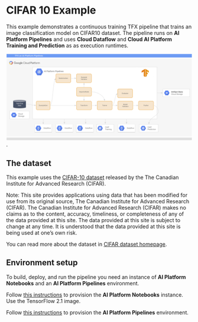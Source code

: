 # CIFAR 10 Example

This example demonstrates a continuous training TFX pipeline that trains an image classification model on CIFAR10 dataset. The pipeline runs on **AI Platform Pipelines**  and uses **Cloud Dataflow** and **Cloud AI Platform Training and Prediction** as as execution runtimes. 

![TFX on CAPIP](/images/tfx-caip-1.png).



## The dataset

This example uses the
[CIFAR-10 dataset](https://www.cs.toronto.edu/~kriz/cifar.html) released by the
The Canadian Institute for Advanced Research (CIFAR).

Note: This site provides applications using data that has been modified for use
from its original source, The Canadian Institute for Advanced Research (CIFAR).
The Canadian Institute for Advanced Research (CIFAR) makes no claims as to the
content, accuracy, timeliness, or completeness of any of the data provided at
this site. The data provided at this site is subject to change at any time. It
is understood that the data provided at this site is being used at one’s own
risk.

You can read more about the dataset in
[CIFAR dataset homepage](https://www.cs.toronto.edu/~kriz/cifar.html).


## Environment setup
To build, deploy, and run the pipeline you need an instance of **AI Platform Notebooks**  and an **AI Platform Pipelines** environment. 

Follow [this instructions](https://cloud.google.com/ai-platform/notebooks/docs/create-new) to provision the **AI Platform Notebooks** instance. Use the TensorFlow 2.1 image.

Follow [this instructions](https://cloud.google.com/ai-platform/pipelines/docs/setting-up) to provision the **AI Platform Pipelines** environment.




